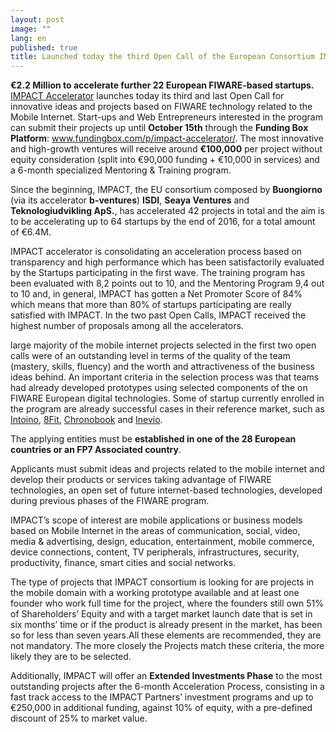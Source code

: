 ```yaml
---
layout: post
image: ""
lang: en
published: true
title: Launched today the third Open Call of the European Consortium IMPACT
---
```



**€2.2 Million to accelerate further 22 European FIWARE-based startups.** [IMPACT Accelerator](www.impact-accelerator.com) launches today its third and last Open Call for innovative ideas and projects based on FIWARE technology related to the Mobile Internet. Start-ups and Web Entrepreneurs interested in the program can submit their projects up until **October 15th** through the **Funding Box Platform**: www.fundingbox.com/p/impact-accelerator/. The most innovative and high-growth ventures will receive around **€100,000** per project without equity consideration (split into €90,000 funding + €10,000 in services) and a 6-month specialized Mentoring & Training program. <br>

Since the beginning, IMPACT, the EU consortium composed by **Buongiorno** (via its accelerator **b-ventures**) **ISDI**, **Seaya Ventures** and **Teknologiudvikling ApS.**, has accelerated 42 projects in total and the aim is to be accelerating up to 64 startups by the end of 2016, for a total amount of €6.4M. <br>

IMPACT accelerator is consolidating an acceleration process based on transparency and high performance which has been satisfactorily evaluated by the Startups participating in the first wave. The training program has been evaluated with 8,2 points out to 10, and the Mentoring Program 9,4 out to 10 and, in general, IMPACT has gotten a Net Promoter Score of 84% which means that more than 80% of startups  participating are really satisfied with IMPACT. In the two past Open Calls, IMPACT received the highest number of proposals among all the accelerators.

large majority of the mobile internet projects selected in the first two open calls were of an outstanding level in terms of the quality of the team (mastery, skills, fluency) and the worth and attractiveness of the business ideas behind. An important criteria in the selection process was that teams had already developed prototypes using selected components of the on FIWARE European digital technologies. 
Some of startup currently enrolled in the program are already successful cases in their reference market, such as [Intoino](www.intoino.com), [8Fit](www.8fit.com), [Chronobook](www.chronobook.com) and [Inevio](www.inevio.com).

The applying entities must be **established in one of the 28 European countries or an FP7 Associated country**.

Applicants must submit ideas and projects related to the mobile internet and develop their products or services taking advantage of FIWARE technologies, an open set of future internet-based technologies, developed during previous phases of the FIWARE program. 

IMPACT’s scope of interest are mobile applications or business models based on Mobile Internet in the areas of communication, social, video, media & advertising, design, education, entertainment, mobile commerce, device connections, content, TV peripherals, infrastructures, security, productivity, finance, smart cities and social networks. 

The type of projects that IMPACT consortium is looking for are projects in the mobile domain with a working prototype available and at least one founder who work full time for the project, where the founders still own 51% of Shareholders’ Equity and with a target market launch date that is set in six months’ time or if the product is already present in the market, has been so for less than seven years.All these elements are recommended, they are not mandatory. The more closely the Projects match these criteria, the more likely they are to be selected.

Additionally, IMPACT will offer an **Extended Investments Phase** to the most outstanding projects after the 6-month Acceleration Process, consisting in a fast track access to the IMPACT Partners’ 
investment programs and up to €250,000 in additional funding, against 10% of equity, with a pre-defined discount of 25% to market value.
